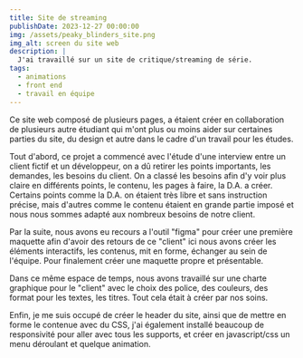 ```yaml
---
title: Site de streaming
publishDate: 2023-12-27 00:00:00
img: /assets/peaky_blinders_site.png
img_alt: screen du site web
description: |
  J'ai travaillé sur un site de critique/streaming de série. 
tags:
  - animations
  - front end
  - travail en équipe
---
```



Ce site web composé de plusieurs pages, a étaient créer en collaboration de plusieurs autre étudiant qui m'ont plus ou moins aider sur certaines parties du site, du design et autre dans le cadre d'un travail pour les études.

Tout d'abord, ce projet a commencé avec l'étude d'une interview entre un client fictif et un développeur, on a dû retirer les points importants, les demandes, les besoins du client. On a classé les besoins afin d'y voir plus claire en différents points, le contenu, les pages à faire, la D.A. a créer. Certains points comme la D.A. on étaient très libre et sans instruction précise, mais d'autres comme le contenu étaient en grande partie imposé et nous nous sommes adapté aux nombreux besoins de notre client.

Par la suite, nous avons eu recours a l'outil "figma" pour créer une première maquette afin d'avoir des retours de ce "client" ici nous avons créer les éléments interactifs, les contenus, mit en forme, échanger au sein de l'équipe. Pour finalement créer une maquette propre et présentable.

Dans ce même espace de temps, nous avons travaillé sur une charte graphique pour le "client" avec le choix des police, des couleurs, des format pour les textes, les titres. Tout cela était à créer par nos soins.

Enfin, je me suis occupé de créer le header du site, ainsi que de mettre en forme le contenue avec du CSS, j'ai également installé beaucoup de responsivité pour aller avec tous les supports, et créer en javascript/css un menu déroulant et quelque animation.